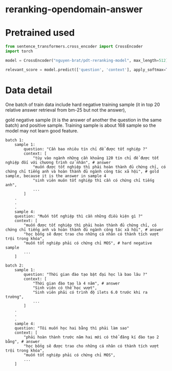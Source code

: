 # reranking-opendomain-answer

# Pretrained used

```python
from sentence_transformers.cross_encoder import CrossEncoder
import torch

model = CrossEncoder("nguyen-brat/pdt-reranking-model", max_length=512)

relevant_score = model.predict(['question', 'context'], apply_softmax=True)
```

# Data detail
One batch of train data include hard negative training sample (it in top 20 relative answer retrieval from bm-25 but not the answer),


gold negative sample (it is the answer of another the question in the same batch) and positive sample. Training sample is about 168 sample so the model may not learn good feature.

```
batch 1:
    sample 1:
        question: "Cần bao nhiêu tín chỉ để được tốt nghiệp ?"
        context: [
            "tùy vào ngành những cần khoảng 120 tín chỉ để được tốt nghiệp đối với chương trình cử nhân", # answer
            "muốn được tốt nghiệp thì phải hoàn thành đủ chứng chỉ, có chứng chỉ tiếng anh và hoàn thành đủ ngành công tác xã hội", # gold sample, because it is the answer in sample 4
            "sinh viên muôn tốt nghiệp thì cần có chứng chỉ tiếng anh",
            ...
        ]
    .
    .
    .
    sample 4:
    question: "Muốn tốt nghiệp thì cần những điều kiện gì ?"
    context: [
        "muốn được tốt nghiệp thì phải hoàn thành đủ chứng chỉ, có chứng chỉ tiếng anh và hoàn thành đủ ngành công tác xã hội", # answer
        "học bổng sẽ được trao cho những cá nhân có thành tích vượt trội trong khóa",
        "muốn tốt nghiệp phải có chứng chỉ MOS", # hard negative sample
        ...
    ]

batch 2:
    sample 1:
        question: "Thời gian đào tạo bật đại học là bao lâu ?"
        context: [
            "Thời gian đào tạo là 4 năm", # answer
            "Sinh viên có thể học vượt",
            "Sinh viên phải có trình độ ilets 6.0 trước khi ra trường",
            ...
        ]
    .
    .
    .
    sample 4:
    question: "Tôi muốn học hai bằng thì phải làm sao"
    context: [
        "phải hoàn thành trước năm hai mới có thể đăng kí đào tạo 2 bằng", # answer
        "học bổng sẽ được trao cho những cá nhân có thành tích vượt trội trong khóa",
        "muốn tốt nghiệp phải có chứng chỉ MOS",
        ...
    ]
```